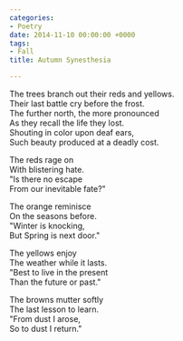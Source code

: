```yaml
---
categories:
- Poetry
date: 2014-11-10 00:00:00 +0000
tags:
- Fall
title: Autumn Synesthesia

---
```

The trees branch out their reds and yellows.  
Their last battle cry before the frost.  
The further north, the more pronounced  
As they recall the life they lost.  
Shouting in color upon deaf ears,  
Such beauty produced at a deadly cost.

The reds rage on  
With blistering hate.  
"Is there no escape  
From our inevitable fate?"

The orange reminisce  
On the seasons before.  
"Winter is knocking,  
But Spring is next door."

The yellows enjoy  
The weather while it lasts.  
"Best to live in the present  
Than the future or past."

The browns mutter softly  
The last lesson to learn.  
"From dust I arose,  
So to dust I return."